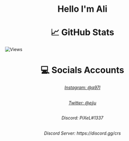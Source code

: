 <h1 align="center">Hello I'm Ali </h1>

<h1 align="center">&#x1f4c8; GitHub Stats </h1>

![Views](https://gpvc.arturio.dev/14d9) 

<h1 align="center">&#x1F4BB; Socials Accounts </h1>

<h6 align="center"><a href="https://www.instagram.com/q97l/">Instagram: @q97l</a></h6>
<h6 align="center"><a href="https://twitter.com/ejju">Twitter: @ejju</a></h6>
<h6 align="center">Discord: PiXeL#1337</h6>
<h6 align="center">Discord Server: https://discord.gg/crs</h6>
